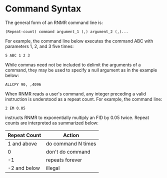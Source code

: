 # Command Syntax
The general form of an RNMR command line is:

    (Repeat-count) command argument_1 (,) argument_2 (,)...

For example, the command line below executes the command ABC with parameters 1, 2, and 3 five times:

    5 ABC 1 2 3

While commas need not be included to delimit the arguments of a command, they may be used to specify a null
argument as in the example below:

    ALLCPY 90, ,4096

When RNMR reads a user's command, any integer preceding a valid instruction is understood as a repeat count. For
example, the command line:

    2 EM 0.05

instructs RNMR to exponentially multiply an FID by 0.05 twice.
Repeat counts are interpreted as summarized below:

Repeat Count | Action
------------ | ------
1 and above  | do command N times
0            | don't do command
-1           | repeats forever
-2 and below | illegal
